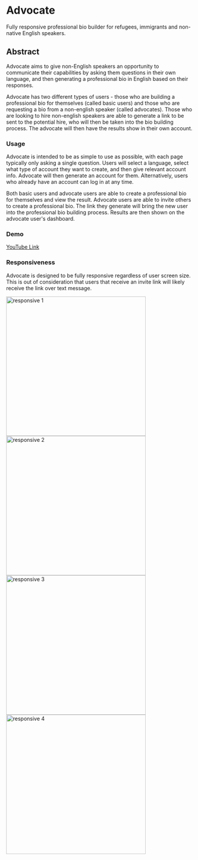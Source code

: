 # Advocate
Fully responsive professional bio builder for refugees, immigrants and non-native English speakers.

## Abstract
Advocate aims to give non-English speakers an opportunity to communicate their capabilities by asking them questions in their own language, and then generating a professional bio in English based on their responses.  

Advocate has two different types of users - those who are building a professional bio for themselves (called basic users) and those who are requesting a bio from a non-english speaker (called advocates).  Those who are looking to hire non-english speakers are able to generate a link to be sent to the potential hire, who will then be taken into the bio building process.  The advocate will then have the results show in their own account.

### Usage
Advocate is intended to be as simple to use as possible, with each page typically only asking a single question.  Users will select a language, select what type of account they want to create, and then give relevant account info.  Advocate will then generate an account for them.  Alternatively, users who already have an account can log in at any time. 

Both basic users and advocate users are able to create a professional bio for themselves and view the result.  Advocate users are able to invite others to create a professional bio.  The link they generate will bring the new user into the professional bio building process.  Results are then shown on the advocate user's dashboard.  

### Demo

[YouTube Link](https://youtu.be/1EEimlSyFPY)

### Responsiveness
Advocate is designed to be fully responsive regardless of user screen size.  This is out of consideration that users that receive an invite link will likely receive the link over text message.

<div>
<img src="./assets/resp_1.jpg" alt="responsive 1" width="375" align="middle"/>
<img src="./assets/resp_2.jpg" alt="responsive 2" width="375" align="middle"/>
<br/>
<img src="./assets/resp_3.jpg" alt="responsive 3" width="375" align="middle"/>
<img src="./assets/resp_4.jpg" alt="responsive 4" width="375" align="middle"/>
</div>

